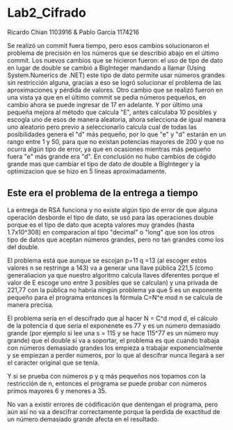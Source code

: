 # Lab2_Cifrado
Ricardo Chian 1103916 &amp; Pablo García 1174216

Se realizó un commit fuera tiempo, pero esos cambios solucionaron el problema de precisión en los números que se describió abajo en el último commit. Los nuevos cambios que se hicieron fueron: el uso de tipo de dato en lugar de double se cambió a BigInteger mandando a llamar (Using System.Numerics de .NET) este tipo de dato permite usar números grandes sin restricción alguna, gracias a eso se logró solucionar el problema de las aproximaciones y pérdida de valores. Otro cambio que se realizó fueron en una vista ya que en el último commit se pedia números pequeños, en cambio ahora se puede ingresar de 17 en adelante. Y por último una pequeña mejora al método que calcula "E", antes calculaba 10 posibles y escogía uno de esos de manera aleatoria, ahora selecciona de igual manera uno aleatorio pero previo a seleccionarlo calcula cual de todas las posibilidades genera el "d" más pequeño, por lo que "e" y "d" estarán en un rango entre 1 y 50, para que no existan potencias mayores de 200 y que no ocurra algún tipo de error, ya que en ocasiones mientras más pequeño fuera "e" más grande era "d". En conclusión no hubo cambios de cógido grande mas que cambiar el tipo de dato de double a BigInteger y la optimizacion que se hizo en 5 líneas aproximadamente.

Este era el problema de la entrega a tiempo
----------------------------------------------------------------------------------------------------------------------------------------
La entrega de RSA funciona y no existe algún tipo de error de que alguna operación desborde el tipo de dato, se usó para las operaciones double porque es el tipo de dato que acepta valores muy grandes (hasta 1.7x10^308) en comparacion al tipo "decimal" o "long" que son los otros tipo de datos que aceptan números grandes, pero no tan grandes como los del double.

El problema está que aunque se escojan p=11 q =13 (al escoger estos valores n se restringe a 143) va a generar una llave pública 221,5 (como generaliacion ya que nuestro algoritmo calcula llaves diferentes porque el valor de E escoge uno entre 3 posibles que se calculan) y una privada de 221,77 con la pública no habría ningún problema ya que 5 es un exponente pequeño para el programa entonces la fórmula
C=N^e mod n se calcula de manera precisa.

El problema sería en el descifrado que al hacer N = C^d mod d, el cálculo de la potencia d que sería el exponenete es 77 y es un número demasiado grande (por ejemplo si lee una s = 115 y se hace 115^77 es un número nuy grande) que el double sí va a soportar, el problema es que cuando trabaja con números demasiado grandes los empieza a trabajar exponencialmente y se empiezan a perder números, por lo que al descifrar nunca llegará a ser el caracter original que se tenía.

Y si se prueba con números p y q más pequeños nos topamos con la restricción de n, entonces el programa se puede probar con números primos mayores 6 y menores a 35.

No van a existir errores de códificación que dentengan el programa, pero aún así no va a descifrar correctamente porque la perdida de exactitud de un número demasiado grande afecta en el resultado.
